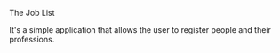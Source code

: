 The Job List

It's a simple application that allows the user to register people and their professions.
